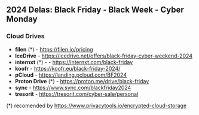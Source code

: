 ## 2024 Delas: Black Friday - Black Week - Cyber Monday

### Cloud Drives 
- **filen** (*) - https://filen.io/pricing
- **IceDrive** - https://icedrive.net/offers/black-friday-cyber-weekend-2024
- **internxt** (*) - - https://internxt.com/black-friday
- **koofr** - https://koofr.eu/black-friday-2024/
- **pCloud** - https://landing.pcloud.com/BF2024
- **Proton Drive** (*) - https://proton.me/drive/black-friday
- **sync** - https://www.sync.com/blackfriday2024
- **tresorit** - https://tresorit.com/cyber-sale/personal

(*) recomended by https://www.privacytools.io/encrypted-cloud-storage
